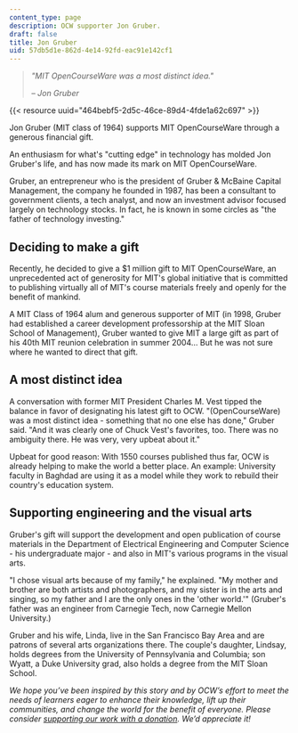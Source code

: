 ```yaml
---
content_type: page
description: OCW supporter Jon Gruber.
draft: false
title: Jon Gruber
uid: 57db5d1e-862d-4e14-92fd-eac91e142cf1
---
```

> *"MIT OpenCourseWare was a most distinct idea."*
> 
> *– Jon Gruber*

{{< resource uuid="464bebf5-2d5c-46ce-89d4-4fde1a62c697" >}}

Jon Gruber (MIT class of 1964) supports MIT OpenCourseWare through a generous financial gift.

An enthusiasm for what's "cutting edge" in technology has molded Jon Gruber's life, and has now made its mark on MIT OpenCourseWare.

Gruber, an entrepreneur who is the president of Gruber & McBaine Capital Management, the company he founded in 1987, has been a consultant to government clients, a tech analyst, and now an investment advisor focused largely on technology stocks. In fact, he is known in some circles as "the father of technology investing."

## Deciding to make a gift

Recently, he decided to give a $1 million gift to MIT OpenCourseWare, an unprecedented act of generosity for MIT's global initiative that is committed to publishing virtually all of MIT's course materials freely and openly for the benefit of mankind.

A MIT Class of 1964 alum and generous supporter of MIT (in 1998, Gruber had established a career development professorship at the MIT Sloan School of Management), Gruber wanted to give MIT a large gift as part of his 40th MIT reunion celebration in summer 2004… But he was not sure where he wanted to direct that gift.

## A most distinct idea

A conversation with former MIT President Charles M. Vest tipped the balance in favor of designating his latest gift to OCW. "(OpenCourseWare) was a most distinct idea - something that no one else has done," Gruber said. "And it was clearly one of Chuck Vest's favorites, too. There was no ambiguity there. He was very, very upbeat about it."

Upbeat for good reason: With 1550 courses published thus far, OCW is already helping to make the world a better place. An example: University faculty in Baghdad are using it as a model while they work to rebuild their country's education system.

## Supporting engineering and the visual arts

Gruber's gift will support the development and open publication of course materials in the Department of Electrical Engineering and Computer Science - his undergraduate major - and also in MIT's various programs in the visual arts.

"I chose visual arts because of my family," he explained. "My mother and brother are both artists and photographers, and my sister is in the arts and singing, so my father and I are the only ones in the 'other world.'" (Gruber's father was an engineer from Carnegie Tech, now Carnegie Mellon University.)

Gruber and his wife, Linda, live in the San Francisco Bay Area and are patrons of several arts organizations there. The couple's daughter, Lindsay, holds degrees from the University of Pennsylvania and Columbia; son Wyatt, a Duke University grad, also holds a degree from the MIT Sloan School.

*We hope you’ve been inspired by this story and by OCW’s effort to meet the needs of learners eager to enhance their knowledge, lift up their communities, and change the world for the benefit of everyone. Please consider* [*supporting our work with a donation*](https://giving.mit.edu/give/to/ocw/?utm_source=site&utm_medium=ocwstories&utm_campaign=donate&utm_content=gruber)*. We’d appreciate it!*